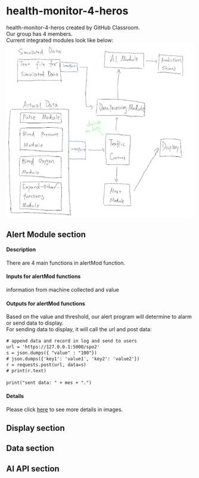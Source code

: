 # health-monitor-4-heros
health-monitor-4-heros created by GitHub Classroom.     
Our group has 4 members.    
Current integrated modules look like below:     
![draft](imgs/draftModule.PNG)   

## Alert Module section     
#### Description      
There are 4 main functions in alertMod function.   
#### Inputs for alertMod functions    
information from machine collected and value     
#### Outputs for alertMod functions     
Based on the value and threshold, our alert program will determine to alarm or send data to display.     
For sending data to display, it will call the url and post data:
```
# append data and record in log and send to users
url = 'https://127.0.0.1:5000/spo2'
s = json.dumps({ "value" : "100"})
# json.dumps({'key1': 'value1', 'key2': 'value2'})
r = requests.post(url, data=s)
# print(r.text)

print("sent data: " + mes + ".")
```
#### Details   
Please click [here](https://github.com/BUEC500C1/health-monitor-4-heros/tree/master/AlertModule) to see more details in images.    

## Display section    


## Data section     


## AI API section    



